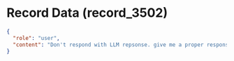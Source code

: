 # Record Data (record_3502)

```json
{
  "role": "user",
  "content": "Don't respond with LLM repsonse. give me a proper response. What do you think I i did well throughout life? Given this conversation context?\n"
}
```
